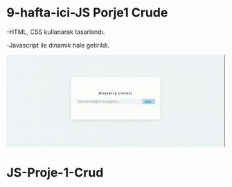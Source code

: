 # 9-hafta-ici-JS Porje1 Crude

-HTML, CSS kullanarak tasarlandı.

-Javascript ile dinamik hale getirildi.

<img src="screen.gif"/>



# JS-Proje-1-Crud
